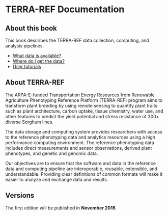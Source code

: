 # TERRA-REF Documentation

## About this book

This book describes the TERRA-REF data collection, computing, and analysis pipelines.

* [What data is available?](/user/what-data-is-available.md)
* [Where do I get the data?](/user/how-to-access-data.md)
* [User tutorials](/tutorials.md)

## About TERRA-REF

The ARPA-E-funded Transportation Energy Resources from Renewable Agriculture Phenotyping Reference Platform \(TERRA-REF\) program aims to transform plant breeding by using remote sensing to quantify plant traits such as plant architecture, carbon uptake, tissue chemistry, water use, and other features to predict the yield potential and stress resistance of 300+ diverse Sorghum lines.

The data storage and computing system provides researchers with access to the reference phenotyping data and analytics resources using a high performance computing environment. The reference phenotyping data includes direct measurements and sensor observations, derived plant phenotypes, and genetic and genomic data.

Our objectives are to ensure that the software and data in the reference data and computing pipeline are interoperable, reusable, extensible, and understandable. Providing clear definitions of common formats will make it easier to analyze and exchange data and results.

## Versions

The first edition will be published in **November 2016**.
